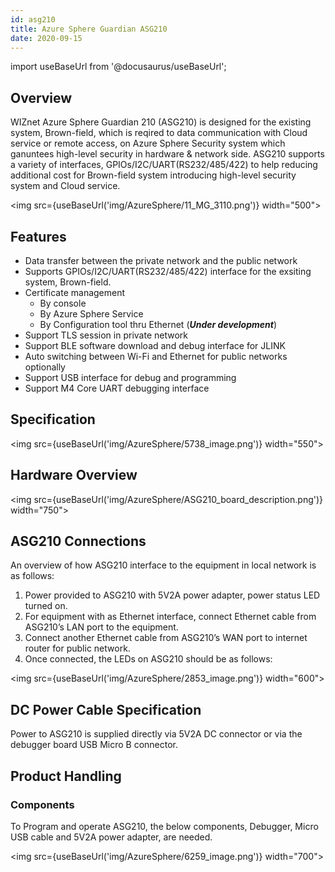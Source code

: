 ```yaml
---
id: asg210
title: Azure Sphere Guardian ASG210
date: 2020-09-15
---
```


import useBaseUrl from '@docusaurus/useBaseUrl';

## Overview

WIZnet Azure Sphere Guardian 210 (ASG210) is designed for the existing system, Brown-field, which is reqired to data communication with Cloud service or remote access, on Azure Sphere Security system which ganuntees high-level security in hardware & network side. ASG210 supports a variety of interfaces, GPIOs/I2C/UART(RS232/485/422) to help reducing additional cost for Brown-field system introducing high-level security system and Cloud service.

<img src={useBaseUrl('img/AzureSphere/11_MG_3110.png')} width="500"></img>

## Features

- Data transfer between the private network and the public network
- Supports GPIOs/I2C/UART(RS232/485/422) interface for the exsiting system, Brown-field.
- Certificate management
    - By console
    - By Azure Sphere Service
    - By Configuration tool thru Ethernet (**_Under development_**)
- Support TLS session in private network
- Support BLE software download and debug interface for JLINK
- Auto switching between Wi-Fi and Ethernet for public networks optionally
- Support USB interface for debug and programming
- Support M4 Core UART debugging interface

## Specification

<img src={useBaseUrl('img/AzureSphere/5738_image.png')} width="550"></img>



## Hardware Overview

<img src={useBaseUrl('img/AzureSphere/ASG210_board_description.png')} width="750"></img>

## ASG210 Connections

An overview of how ASG210 interface to the equipment in local network is as follows:

1. Power provided to ASG210 with 5V2A power adapter, power status LED turned on.
2. For equipment with as Ethernet interface, connect Ethernet cable from ASG210’s LAN port to the equipment.
3. Connect another Ethernet cable from ASG210’s WAN port to internet router for public network.
4. Once connected, the LEDs on ASG210 should be as follows:


<img src={useBaseUrl('img/AzureSphere/2853_image.png')} width="600"></img>

## DC Power Cable Specification

Power to ASG210 is supplied directly via 5V2A DC connector or via the debugger board USB Micro B connector.


## Product Handling

### Components

To Program and operate ASG210, the below components, Debugger, Micro USB cable and 5V2A power adapter, are needed.

<img src={useBaseUrl('img/AzureSphere/6259_image.png')} width="700"></img>